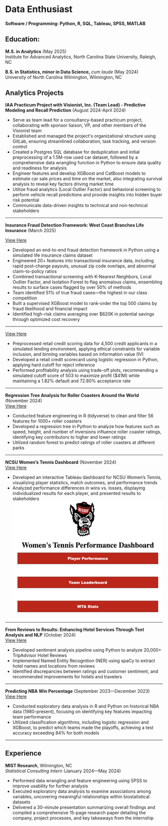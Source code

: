 # Data Enthusiast

#### Software / Programming: Python, R, SQL, Tableau, SPSS, MATLAB

## Education: 

**M.S. in Analytics** (May 2025)  
Institute for Advanced Analytics, North Carolina State University, Raleigh, NC  

**B.S. in Statistics, minor in Data Science,** *cum laude* (May 2024)  
University of North Carolina Wilmington, Wilmington, NC  

## Analytics Projects

**IAA Practicum Project with Visionist, Inc. (Team Lead) - Predictive Modeling and Recall Prediction** (August 2024-April 2024) 
- Serve as team lead for a consultancy-based practicum project, collaborating with sponsor liaison, VP, and other members of the Visionist team
- Established and managed the project's organizational structure using GitLab, ensuring streamlined collaboration, task tracking, and version control
- Created a Postgres SQL database for deduplication and initial preprocessing of a 1.5M-row used car dataset, followed by a comprehensive data wrangling function in Python to ensure data quality and readiness for analysis
- Engineer features and develop XGBoost and CatBoost models to estimate car sale prices and time on the market, also integrating survival analysis to reveal key factors driving market time
- Utilize fraud analytics (Local Outlier Factor) and behavioral screening to perform vehicle recall predictions and provide insights into hidden buyer risk potential
- Communicate data-driven insights to technical and non-technical stakeholders

<hr>

**Insurance Fraud Detection Framework: West Coast Branches Life Insurance** (March 2025) 

[View Here](https://github.com/bdcooke2/Insurance-Fraud-Detection)  
- Developed an end-to-end fraud detection framework in Python using a simulated life insurance claims dataset
- Engineered 20+ features into transactional insurance data, including rapid post-change payouts, unusual zip code overlaps, and abnormal claim-to-policy ratios
- Combined transactional screening with K-Nearest Neighbors, Local Outlier Factor, and Isolation Forest to flag anomalous claims, ensembling results to surface cases flagged by over 50% of methods
- Team identified 51% of true fraud cases—the highest in our class competition
- Built a supervised XGBoost model to rank-order the top 500 claims by fraud likelihood and financial impact
- Identified high-risk claims averaging over $620K in potential savings through optimized cost recovery 

<hr>

[View Here](https://github.com/bdcooke2/Insurance-Fraud-Detection)  
- Preprocessed retail credit scoring data for 4,500 credit applicants in a simulated lending environment, applying ethical constraints for variable inclusion, and binning variables based on information value (IV)
- Developed a retail credit scorecard using logistic regression in Python, applying hard cutoff for reject inference
- Performed profitability analysis using trade-off plots, recommending a simulated cutoff score of 503 to maximize profit ($41M) while maintaining a 1.82% default and 72.80% acceptance rate

<hr>

**Regression Tree Analysis for Roller Coasters Around the World** (November 2024)  
[View Here](https://github.com/bdcooke2/Coaster-Rating_Predictions)  
- Conducted feature engineering in R (tidyverse) to clean and filter 56 features for 1000+ roller coasters  
- Developed a regression tree in Python to analyze how features such as speed, height, and number of inversions influence roller coaster ratings, identifying key contributors to higher and lower ratings  
- Utilized random forest to predict ratings of roller coasters at different parks  

<hr>

**NCSU Women’s Tennis Dashboard** (November 2024)  
[View Here](https://public.tableau.com/app/profile/brian.cooke4418/viz/Blue10NCSUTennisDashboard_17410399695890/TennisDashboard)  
- Developed an interactive Tableau dashboard for NCSU Women’s Tennis, visualizing player statistics, match outcomes, and performance trends 
- Analyzed performance differences in wins vs. losses, displaying individualized results for each player, and presented results to stakeholders  
![Dashboard Home Page](NCSU%20Women's%20Tennis%20Dashboard.png)

<hr>

**From Reviews to Results: Enhancing Hotel Services Through Text Analysis and NLP** (October 2024)  
[View Here](https://docs.google.com/presentation/d/e/2PACX-1vQalpCtlgb-X_gLHz2H8tJzH2gAW2mYZXTiPYuyEBGMhHVTXV0_lVEJPEUCaJDtTA/pub?start=false&loop=false&delayms=3000&slide=id.p1)  
- Developed sentiment analysis pipeline using Python to analyze 20,000+ TripAdvisor Hotel Reviews
- Implemented Named Entity Recognition (NER) using spaCy to extract hotel names and locations from reviews
- Identified discrepancies between ratings and customer sentiment, and recommended improvements for hotels and travelers
  

<hr>

**Predicting NBA Win Percentage** (September 2023—December 2023)  
[View Here](https://github.com/bdcooke2/NBAPredict_WP)  

- Conducted exploratory data analysis in R and Python on historical NBA data (1980-present), focusing on identifying key features impacting team performance  
- Utilized classification algorithms, including logistic regression and XGBoost, to predict which teams made the playoffs, achieving a test accuracy exceeding 84% for both models

<hr>

## Experience

**MIST Research**, Wilmington, NC  
*Statistical Consulting Intern* (January 2024—May 2024)  
- Performed data wrangling and feature engineering using SPSS to improve usability for further analysis  
- Executed exploratory data analysis to examine associations among variables, uncovering meaningful relationships within biostatistical datasets  
- Delivered a 30-minute presentation summarizing overall findings and compiled a comprehensive 15-page research paper detailing the company, project processes, and key takeaways from the internship  
